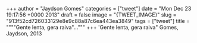 
+++
author = "Jaydson Gomes"
categories = ["tweet"]
date = "Mon Dec 23 19:17:56 +0000 2013"
draft = false
image = "{TWEET_IMAGE}"
slug = "913f52cd726033129e8e9c88a87c6ea443ea3849"
tags = ["tweet"]
title = """"Gente lenta, gera raiva"..."""
+++
'Gente lenta, gera raiva" Gomes, Jaydson, 2013
